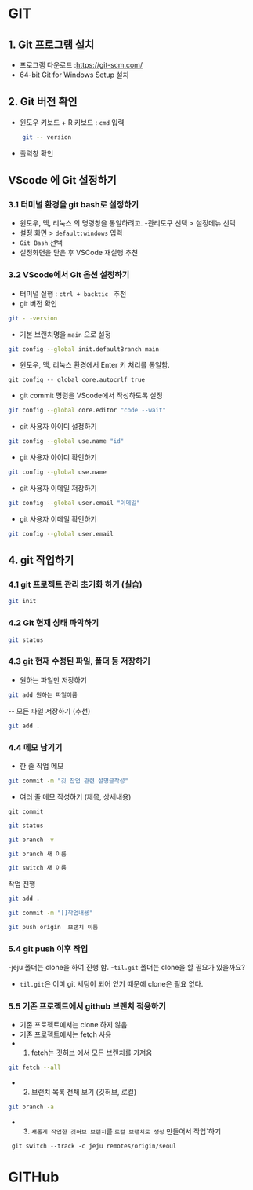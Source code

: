 # GIT
## 1. Git 프로그램 설치
- 프로그램 다운로드 :https://git-scm.com/
- 64-bit Git for Windows Setup 설치

## 2. Git 버전 확인
- 윈도우 키보드 + R 키보드 : `cmd` 입력
``` bash
    git -- version
```
- 출력창 확인

## VScode 에 Git 설정하기 
### 3.1 터미널 환경을 git bash로 설정하기
- 윈도우, 맥, 리눅스 의 명령창을 통일하려고.
-관리도구 선택 > 설정메뉴 선택
- 설정 화면 > `default:windows` 입력
- `Git Bash` 선택 
- 설정화면을 닫은 후 VSCode 재실행 추천

### 3.2 VScode에서 Git 옵션 설정하기
- 터미널 실행 : `ctrl + backtic ` 추천
- git 버전 확인

```bash
git - -version
```
- 기본 브랜치명을 `main` 으로 설정
```bash
git config --global init.defaultBranch main
```
- 윈도우, 맥, 리눅스 환경에서 Enter 키 처리를 통일함.
```
git config -- global core.autocrlf true
```
- git commit 명령을 VScode에서 작성하도록 설정
```bash
git config --global core.editor "code --wait"
```
- git 사용자 아이디 설정하기
```bash
git config --global use.name "id"
```
- git 사용자 아이디 확인하기
```bash
git config --global use.name
```
- git 사용자 이메일 저장하기
```bash
git config --global user.email "이메일"
```
- git 사용자 이메일 확인하기 
```bash
git config --global user.email
```
## 4. git 작업하기
### 4.1 git 프로젝트 관리 초기화 하기 (실습)
```bash
git init 
```
### 4.2 Git 현재 상태 파악하기
```bash
git status
```
### 4.3 git 현재 수정된 파일, 폴더 등 저장하기
- 원하는 파일만 저장하기
```bash
git add 원하는 파일이름
```
-- 모든 파일 저장하기 (추천)
```bash
git add .
```

### 4.4 메모 남기기
- 한 줄 작업 메모
```bash
git commit -m "깃 잡업 관련 설명글작성"
```
- 여러 줄 메모 작성하기 (제목, 상세내용)
```
git commit
```




```bash
git status
```

```bash
git branch -v
```

```bash
git branch 새 이름
```

```bash
git switch 새 이름
```

작업 진행
```bash
git add .
```

```bash
git commit -m "[]작업내용"
```

```bash
git push origin  브랜치 이름
```

### 5.4 git push 이후 작업

-jeju 폴더는 clone을 하여 진행 함.
-`til.git` 폴더는 clone을 할 필요가 있을까요?
- `til.git`은 이미 git 세팅이 되어 있기 때문에 clone은 필요 없다.


### 5.5 기존 프로젝트에서 github 브랜치 적용하기
- 기존 프로젝트에서는 clone 하지 않음
- 기존 프로젝트에서는 fetch 사용
- 1. fetch는 깃허브 에서 모든 브랜치를 가져옴

```bash
git fetch --all
```

- 2. 브랜치 목록 전체 보기 (깃허브, 로컬)
```bash
git branch -a
```
- 3. `새롭게 작업한 깃허브 브랜치`를 `로컬 브랜치로 생성` 만들어서 작업`하기

```bach
 git switch --track -c jeju remotes/origin/seoul
```


# GITHub